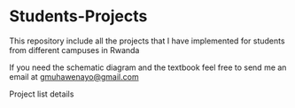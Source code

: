 # Students-Projects
This repository include all the projects that I have implemented for students from different campuses in Rwanda

If you need the schematic diagram and the textbook feel free to send me an email at gmuhawenayo@gmail.com


Project list details

